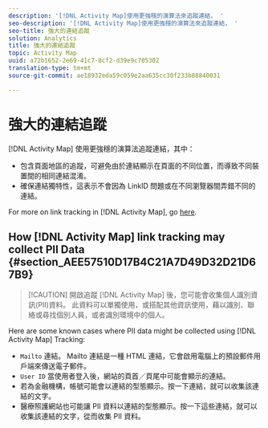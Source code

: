 ```yaml
---
description: '[!DNL Activity Map]使用更強穩的演算法來追蹤連結， '
seo-description: '[!DNL Activity Map]使用更強穩的演算法來追蹤連結， '
seo-title: 強大的連結追蹤
solution: Analytics
title: 強大的連結追蹤
topic: Activity Map
uuid: a72b1652-2e69-41c7-8cf2-d39e9c705302
translation-type: tm+mt
source-git-commit: ae18932eda59c059e2aa635cc30f233b88840031

---
```



# 強大的連結追蹤

[!DNL Activity Map] 使用更強穩的演算法追蹤連結，其中：

* 包含頁面地區的追蹤，可避免由於連結顯示在頁面的不同位置，而導致不同裝置間的相同連結混淆。
* 確保連結獨特性，這表示不會因為 LinkID 問題或在不同瀏覽器間弄錯不同的連結。

For more on link tracking in [!DNL Activity Map], go [here](/help/analyze/activity-map/activitymap-link-tracking/activitymap-link-tracking-methodology.md).

## How [!DNL Activity Map] link tracking may collect PII Data {#section_AEE57510D17B4C21A7D49D32D21D67B9}

> [!CAUTION] 開啟追蹤 [!DNL Activity Map] 後，您可能會收集個人識別資訊(PII)資料。 此資料可以單獨使用，或搭配其他資訊使用，藉以識別、聯絡或尋找個別人員，或者識別環境中的個人。

Here are some known cases where PII data might be collected using [!DNL Activity Map] Tracking:

* `Mailto` 連結。 Mailto 連結是一種 HTML 連結，它會啟用電腦上的預設郵件用戶端來傳送電子郵件。
* `User ID` 當使用者登入後，網站的頁首／頁尾中可能會顯示的連結。
* 若為金融機構，帳號可能會以連結的型態顯示。按一下連結，就可以收集該連結的文字。
* 醫療照護網站也可能讓 PII 資料以連結的型態顯示。按一下這些連結，就可以收集該連結的文字，從而收集 PII 資料。
